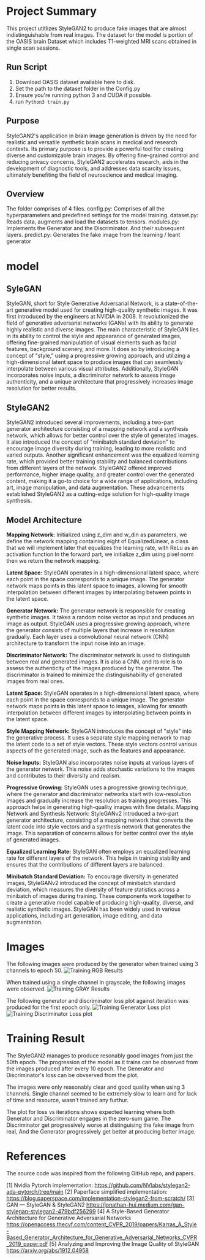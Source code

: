 # Project Summary
This project utitlizes StyleGAN2 to produce fake images that are almost indistinguishable from real images. The dataset for the model is portion of the OASIS brain Dataset which includes T1-weighted MRI scans obtained in single scan sessions.

## Run Script
1. Download OASIS dataset available here to disk.
2. Set the path to the dataset folder in the Config.py
3. Ensure you're running python 3 and CUDA if possible.
4. run ```Python3 train.py```

## Purpose
StyleGAN2's application in brain image generation is driven by the need for realistic and versatile synthetic brain scans in medical and research contexts. Its primary purpose is to provide a powerful tool for creating diverse and customizable brain images. By offering fine-grained control and reducing privacy concerns, StyleGAN2 accelerates research, aids in the development of diagnostic tools, and addresses data scarcity issues, ultimately benefiting the field of neuroscience and medical imaging.

## Overview
The folder comprises of 4 files.
config.py: Comprises of all the hyperparameters and predefined settings for the model training.
dataset.py: Reads data, augments and load the datasets to tensors.
modules.py: Implements the Generator and the Discriminator. And their subsequent layers.
predict.py: Generates the fake image from the learning / leant generator

# model

## SyleGAN
StyleGAN, short for Style Generative Adversarial Network, is a state-of-the-art generative model used for creating high-quality synthetic images. It was first introduced by the engineers at NVIDIA in 2008. It revolutionized the field of generative adversarial networks (GANs) with its ability to generate highly realistic and diverse images. The main characteristic of StyleGAN lies in its ability to control the style and appearance of generated images, offering fine-grained manipulation of visual elements such as facial features, background scenery, and more. It does so by introducing a concept of "style," using a progressive growing approach, and utilizing a high-dimensional latent space to produce images that can seamlessly interpolate between various visual attributes. Additionally, StyleGAN incorporates noise inputs, a discriminator network to assess image authenticity, and a unique architecture that progressively increases image resolution for better results.

## StyleGAN2

StyleGAN2 introduced several improvements, including a two-part generator architecture consisting of a mapping network and a synthesis network, which allows for better control over the style of generated images. It also introduced the concept of "minibatch standard deviation" to encourage image diversity during training, leading to more realistic and varied outputs. Another significant enhancement was the equalized learning rate, which provided better training stability and balanced contributions from different layers of the network. StyleGAN2 offered improved performance, higher image quality, and greater control over the generated content, making it a go-to choice for a wide range of applications, including art, image manipulation, and data augmentation. These advancements established StyleGAN2 as a cutting-edge solution for high-quality image synthesis.

## Model Architecture

**Mapping Network:** 
Initialized using  z_dim and w_din as parameters, we define the network mapping containing eight of EqualizedLinear, a class that we will implement later that equalizes the learning rate, with ReLu as an activation function
In the forward part, we initialize z_dim using pixel norm then we return the network mapping.

**Latent Space:** StyleGAN operates in a high-dimensional latent space, where each point in the space corresponds to a unique image. The generator network maps points in this latent space to images, allowing for smooth interpolation between different images by interpolating between points in the latent space.

**Generator Network:** The generator network is responsible for creating synthetic images. It takes a random noise vector as input and produces an image as output. StyleGAN uses a progressive growing approach, where the generator consists of multiple layers that increase in resolution gradually. Each layer uses a convolutional neural network (CNN) architecture to transform the input noise into an image.


**Discriminator Network:** The discriminator network is used to distinguish between real and generated images. It is also a CNN, and its role is to assess the authenticity of the images produced by the generator. The discriminator is trained to minimize the distinguishability of generated images from real ones.


**Latent Space:** StyleGAN operates in a high-dimensional latent space, where each point in the space corresponds to a unique image. The generator network maps points in this latent space to images, allowing for smooth interpolation between different images by interpolating between points in the latent space.


**Style Mapping Network:** StyleGAN introduces the concept of "style" into the generative process. It uses a separate style mapping network to map the latent code to a set of style vectors. These style vectors control various aspects of the generated image, such as the features and appearance.


**Noise Inputs:** StyleGAN also incorporates noise inputs at various layers of the generator network. This noise adds stochastic variations to the images and contributes to their diversity and realism.


**Progressive Growing:** StyleGAN uses a progressive growing technique, where the generator and discriminator networks start with low-resolution images and gradually increase the resolution as training progresses. This approach helps in generating high-quality images with fine details.
Mapping Network and Synthesis Network: StyleGANv2 introduced a two-part generator architecture, consisting of a mapping network that converts the latent code into style vectors and a synthesis network that generates the image. This separation of concerns allows for better control over the style of generated images.


**Equalized Learning Rate:** StyleGAN often employs an equalized learning rate for different layers of the network. This helps in training stability and ensures that the contributions of different layers are balanced.


**Minibatch Standard Deviation:** To encourage diversity in generated images, StyleGANv2 introduced the concept of minibatch standard deviation, which measures the diversity of feature statistics across a minibatch of images during training.
These components work together to create a generative model capable of producing high-quality, diverse, and realistic synthetic images. StyleGAN has been widely used in various applications, including art generation, image editing, and data augmentation.

# Images

The following images were produced by the generator when trained using 3 channels to epoch 50.
![Training RGB Results](../README_assets/rgb.png)

When trained using a single channel in grayscale, the following images were observed.
![Training GRAY Results](../README_assets/gray.png)

The following generator and discriminator loss plot against iteration was produced for the first epoch only.
![Training Generator Loss plot](../README_assets/gen_loss.png)
![Training Discriminator Loss plot](../README_assets/disc_loss.png)

# Training Result

The StyleGAN2 manages to produce resonably good images from just the 50th epoch. The progression of the model as it trains can be observed from the images produced after every 10 epoch. The Generator and Discriminator's loss can be obvserved from the plot.

The images were only reasonably clear and good quality when using 3 channels. Single channel seemed to be extremely slow to learn and for lack of time and resource, wasn't trained any furthur.

The plot for loss vs iterations shows expected learning where both Generator and Discriminator engages in the zero-sum game. The Discriminator get progressively worse at distinguising the fake image from real, And the Generator progressively get better at producing better image.

# References

The source code was inspired from the following GitHub repo, and papers.

[1] Nvidia Pytorch implementation: https://github.com/NVlabs/stylegan2-ada-pytorch/tree/main 
[2] Paperface simplified implementation: https://blog.paperspace.com/implementation-stylegan2-from-scratch/ 
[3] GAN — StyleGAN & StyleGAN2 https://jonathan-hui.medium.com/gan-stylegan-stylegan2-479bdf256299
[4] A Style-Based Generator Architecture for Generative Adversarial Networks https://openaccess.thecvf.com/content_CVPR_2019/papers/Karras_A_Style-Based_Generator_Architecture_for_Generative_Adversarial_Networks_CVPR_2019_paper.pdf
[5] Analyzing and Improving the Image Quality of StyleGAN https://arxiv.org/abs/1912.04958
